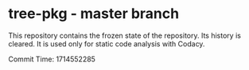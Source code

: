 # tree-pkg - master branch

This repository contains the frozen state of the repository.
Its history is cleared. It is used only for static code
analysis with Codacy.

Commit Time: 1714552285